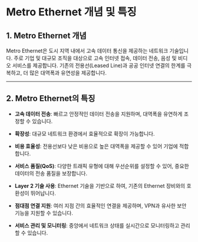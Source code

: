 # Metro Ethernet 개념 및 특징

## 1. Metro Ethernet 개념
Metro Ethernet은 도시 지역 내에서 고속 데이터 통신을 제공하는 네트워크 기술입니다. 주로 기업 및 대규모 조직을 대상으로 고속 인터넷 접속, 데이터 전송, 음성 및 비디오 서비스를 제공합니다. 기존의 전용선(Leased Line)과 공공 인터넷 연결의 한계를 극복하고, 더 많은 대역폭과 유연성을 제공합니다.

---

## 2. Metro Ethernet의 특징

- **고속 데이터 전송**: 빠르고 안정적인 데이터 전송을 지원하며, 대역폭을 유연하게 조정할 수 있습니다.
  
- **확장성**: 대규모 네트워크 환경에서 효율적으로 확장이 가능합니다.
  
- **비용 효율성**: 전용선보다 낮은 비용으로 높은 대역폭을 제공할 수 있어 기업에 적합합니다.

- **서비스 품질(QoS)**: 다양한 트래픽 유형에 대해 우선순위를 설정할 수 있어, 중요한 데이터의 전송 품질을 보장합니다.
  
- **Layer 2 기술 사용**: Ethernet 기술을 기반으로 하여, 기존의 Ethernet 장비와의 호환성이 뛰어납니다.

- **점대점 연결 지원**: 여러 지점 간의 효율적인 연결을 제공하며, VPN과 유사한 보안 기능을 지원할 수 있습니다.

- **서비스 관리 및 모니터링**: 중앙에서 네트워크 상태를 실시간으로 모니터링하고 관리할 수 있습니다.
